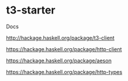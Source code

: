 # t3-starter

Docs

http://hackage.haskell.org/package/t3-client

https://hackage.haskell.org/package/http-client

https://hackage.haskell.org/package/aeson

https://hackage.haskell.org/package/http-types
